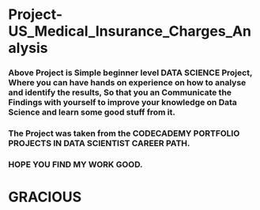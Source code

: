 # Project-US_Medical_Insurance_Charges_Analysis
### Above Project is Simple beginner level DATA SCIENCE Project, Where you can have hands on experience on how to analyse and identify the results, So that you an Communicate the Findings with yourself to improve your knowledge on Data Science and learn some good stuff from it.
### The Project was taken from the CODECADEMY PORTFOLIO PROJECTS IN DATA SCIENTIST CAREER PATH.

### HOPE YOU FIND MY WORK GOOD.
# GRACIOUS 
